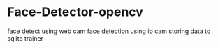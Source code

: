# Face-Detector-opencv
face detect using web cam
face detection using ip cam
storing data to sqlite
trainer


